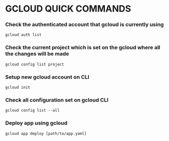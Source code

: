 # GCLOUD QUICK COMMANDS

### Check the authenticated account that gcloud is currently using

```
gcloud auth list
```

### Check the current project which is set on the gcloud where all the changes will be made

```
gcloud config list project
```

### Setup new gcloud account on CLI

```
gcloud init
```

### Check all configuration set on gcloud CLI

```
gcloud config list --all
```

### Deploy app using gcloud

```
gcloud app deploy [path/to/app.yaml]
```
